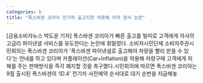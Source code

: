 ```yaml
---
categories: b
title: "폭스바겐 코리아 전기차 출고지연 악용해 이자 장사 논란"
---
```

[금융소비자뉴스 박도윤 기자] 폭스바겐 코리아가 빠른 출고를 빌미로 고객에게 자사의 고금리 파이낸셜 서비스를 유도한다는 논란에 휘말렸다. 소비자시민단체 소비자주권시민회의는 폭스바겐 코리아가 &#39;폭스바겐 파이낸셜로 출고해야 차량을 빨리 받을 수 있다&#39;는 안내를 하고 있다며 카플레이션(Car+Inflation)을 악용해 차량구매 고객에게 피해를 주는 판매방식을 즉각 폐지할 것을 촉구했다.시민회의에 따르면 폭스바겐 코리아는 9월 출시된 폭스바겐의 &lsquo;ID.4&rsquo; 전기차 사전예약 순서대로 대기 순번을 지급해놓